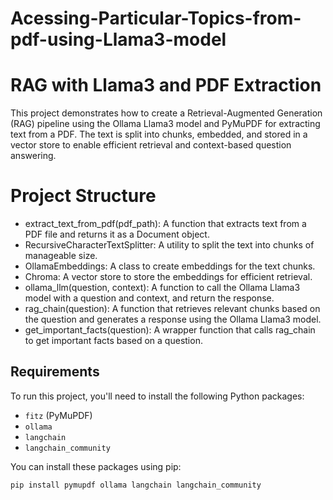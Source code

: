 # Acessing-Particular-Topics-from-pdf-using-Llama3-model

# RAG with Llama3 and PDF Extraction

This project demonstrates how to create a Retrieval-Augmented Generation (RAG) pipeline using the Ollama Llama3 model and PyMuPDF for extracting text from a PDF. The text is split into chunks, embedded, and stored in a vector store to enable efficient retrieval and context-based question answering.

# Project Structure
- extract_text_from_pdf(pdf_path): A function that extracts text from a PDF file and returns it as a Document object.
- RecursiveCharacterTextSplitter: A utility to split the text into chunks of manageable size.
- OllamaEmbeddings: A class to create embeddings for the text chunks.
- Chroma: A vector store to store the embeddings for efficient retrieval.
- ollama_llm(question, context): A function to call the Ollama Llama3 model with a question and context, and return the response.
- rag_chain(question): A function that retrieves relevant chunks based on the question and generates a response using the Ollama Llama3 model.
- get_important_facts(question): A wrapper function that calls rag_chain to get important facts based on a question.


## Requirements

To run this project, you'll need to install the following Python packages:

- `fitz` (PyMuPDF)
- `ollama`
- `langchain`
- `langchain_community`

You can install these packages using pip:

```bash
pip install pymupdf ollama langchain langchain_community


